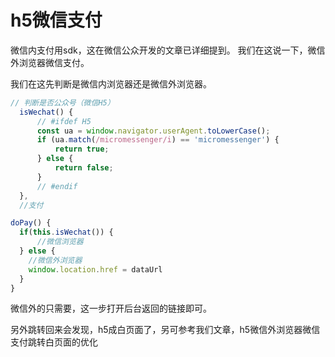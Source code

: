 
# h5微信支付
微信内支付用sdk，这在微信公众开发的文章已详细提到。
我们在这说一下，微信外浏览器微信支付。

我们在这先判断是微信内浏览器还是微信外浏览器。

```js
// 判断是否公众号（微信H5）
  isWechat() {
      // #ifdef H5
      const ua = window.navigator.userAgent.toLowerCase();
      if (ua.match(/micromessenger/i) == 'micromessenger') {
          return true;
      } else {
          return false;
      }
      // #endif
  },
  //支付

doPay() {
  if(this.isWechat()) {
      //微信浏览器
  } else {
    //微信外浏览器
    window.location.href = dataUrl
  }
}
  ```
微信外的只需要，这一步打开后台返回的链接即可。

  另外跳转回来会发现，h5成白页面了，另可参考我们文章，h5微信外浏览器微信支付跳转白页面的优化
